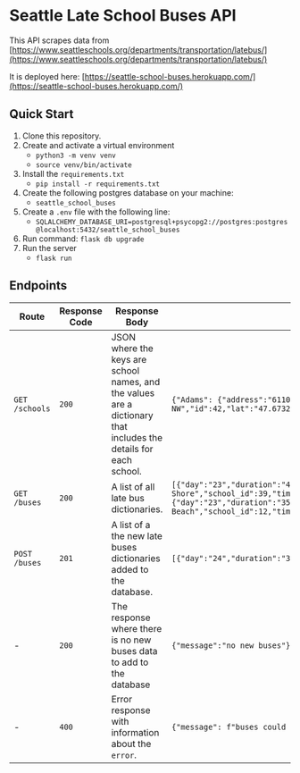 # Seattle Late School Buses API

This API scrapes data from [https://www.seattleschools.org/departments/transportation/latebus/](https://www.seattleschools.org/departments/transportation/latebus/)

It is deployed here: [https://seattle-school-buses.herokuapp.com/](https://seattle-school-buses.herokuapp.com/)

## Quick Start

1. Clone this repository.
1. Create and activate a virtual environment
    - `python3 -m venv venv`
    - `source venv/bin/activate`
1. Install the `requirements.txt`
    - `pip install -r requirements.txt`
1. Create the following postgres database on your machine:
    - `seattle_school_buses`
1. Create a `.env` file with the following line:
    - `SQLALCHEMY_DATABASE_URI=postgresql+psycopg2://postgres:postgres@localhost:5432/seattle_school_buses`
1. Run command: `flask db upgrade`
1. Run the server
    - `flask run`

## Endpoints

| Route | Response Code | Response Body | Example Response Body |
|--|--|--|--|
|`GET` `/schools`| `200`| JSON where the keys are school names, and the values are a dictionary that includes the details for each school.|`{"Adams": {"address":"6110 28th Ave NW","id":42,"lat":"47.6732465522865","lng":"-122.39295255961478","name":"Adams","option_alt":"N/A","type":"elementary school","zip":"98107"},...}` |
|`GET` `/buses` | `200`| A list of all late bus dictionaries. |`[{"day":"23","duration":"40","id":1,"month":"September","route":"268","school":"South Shore","school_id":39,"time":"am","units":"minutes","year":"2022"},{"day":"23","duration":"35","id":2,"month":"September","route":"379","school":"Rainier Beach","school_id":12,"time":"am","units":"minutes","year":"2022"},...]`|
|`POST` `/buses` | `201`| A list of a the new late buses dictionaries added to the database.| `[{"day":"24","duration":"30","id":245,"month":"October","route":"1787","school":"Lowell","school_id":73,"time":"am","units":"minutes","year":"2022"}]` |
| - | `200`|The response where there is no new buses data to add to the database |`{"message":"no new buses"}` |
| - | `400`|Error response with information about the `error`. |`{"message": f"buses could not be added {error}"` |


